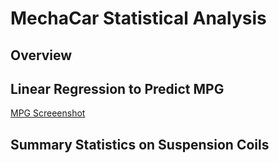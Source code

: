 # MechaCar Statistical Analysis
## Overview
## Linear Regression to Predict MPG

[MPG Screeenshot]()

## Summary Statistics on Suspension Coils

